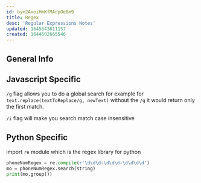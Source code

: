 ```yaml
---
id: bym2AxoiHmKfMAdpOeBm9
title: Regex
desc: 'Regular Expressions Notes'
updated: 1645643611157
created: 1644602665546
---
```

## General Info

## Javascript Specific

```/g``` flag allows you to do a global search for example for ```text.replace(textToReplace/g, newText)``` without the ```/g``` it would return only the first match.

```/i``` flag will make you search match case insensitive

## Python Specific

import `re` module which is the regex library for python

```python
phoneNumRegex = re.compile(r'\d\d\d-\d\d\d-\d\d\d\d')
mo = phoneNumRegex.search(string)
print(mo.group())
```
